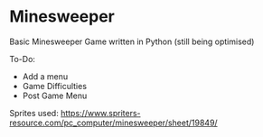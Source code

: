 # Minesweeper
Basic Minesweeper Game written in Python (still being optimised)

To-Do:
  - Add a menu
  - Game Difficulties
  - Post Game Menu

Sprites used: https://www.spriters-resource.com/pc_computer/minesweeper/sheet/19849/
